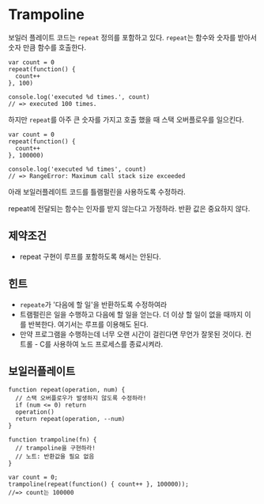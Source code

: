 # Trampoline

보일러 플레이트 코드는 `repeat` 정의를 포함하고 있다. `repeat`는 함수와 숫자를 받아서 숫자 만큼 함수를 호출한다.

```
var count = 0
repeat(function() {
  count++
}, 100)

console.log('executed %d times.', count)
// => executed 100 times.
```

하지만 `repeat`를 아주 큰 숫자를 가지고 호출 했을 때 스택 오버플로우를 일으킨다.

```
var count = 0
repeat(function() {
  count++
}, 100000)

console.log('executed %d times', count)
// => RangeError: Maximum call stack size exceeded
```

아래 보일러플레이트 코드를 틀램펄린을 사용하도록 수정하라.

repeat에 전달되는 함수는 인자를 받지 않는다고 가정하라. 반환 값은 중요하지 않다.

## 제약조건
- repeat 구현이 루프를 포함하도록 해서는 안된다.

## 힌트
- `repeate`가 '다음에 할 일'을 반환하도록 수정하여라
- 트램펄린은 일을 수행하고 다음에 할 일을 얻는다. 더 이상 할 일이 없을 때까지 이를 반복한다. 여기서는 루프를 이용해도 된다.
- 만약 프로그램을 수행하는데 너무 오랜 시간이 걸린다면 무언가 잘못된 것이다. 컨트롤 - C를 사용하여 노드 프로세스를 종료시켜라.

## 보일러플레이트

```
function repeat(operation, num) {
  // 스택 오버플로우가 발생하지 않도록 수정하라!
  if (num <= 0) return
  operation()
  return repeat(operation, --num)
}

function trampoline(fn) {
  // trampoline을 구현하라!
  // 노트: 반환값을 필요 없음
}

var count = 0;
trampoline(repeat(function() { count++ }, 100000));
//=> count는 100000
```


